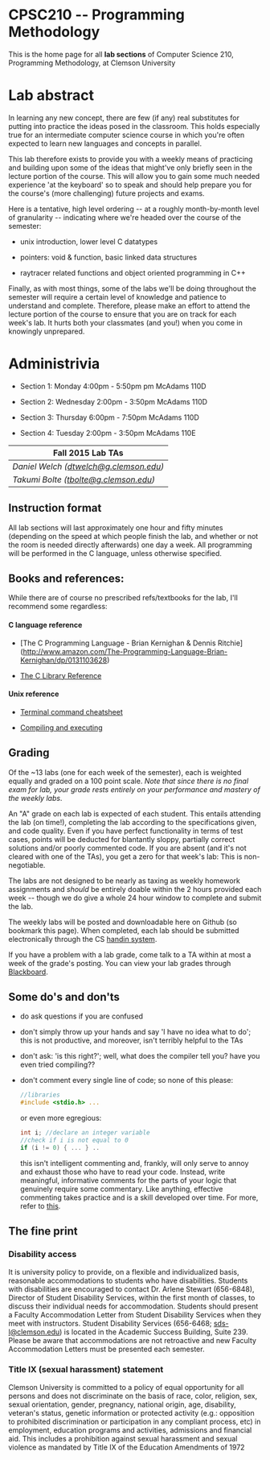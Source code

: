 # CPSC210 -- Programming Methodology

This is the home page for all **lab sections** of Computer Science 210, Programming 
Methodology, at Clemson University

# Lab abstract

In learning any new concept, there are few (if any) real substitutes for putting into
practice the ideas posed in the classroom. This holds especially true for an intermediate 
computer science course in which you're often expected to learn new languages and 
concepts in parallel.

This lab therefore exists to provide you with a weekly means of practicing and building
upon some of the ideas that might've only briefly seen in the lecture portion of the 
course. This will allow you to gain some much needed experience 'at the keyboard' so to 
speak and should help prepare you for the course's (more challenging) future 
projects and exams.

Here is a tentative, high level ordering -- at a roughly month-by-month level of 
granularity -- indicating where we're headed over the course of the semester:

* unix introduction, lower level C datatypes

* pointers: void & function, basic linked data structures

* raytracer related functions and object oriented programming in C++


Finally, as with most things, some of the labs we'll be doing throughout the 
semester will require a certain level of knowledge and patience to understand and 
complete. Therefore, please make an effort to attend the lecture portion of the course 
to ensure that you are on track for each week's lab. It hurts both your classmates 
(and you!) when you come in knowingly unprepared.

# Administrivia

* Section 1: Monday 4:00pm - 5:50pm pm McAdams 110D 

* Section 2: Wednesday 2:00pm - 3:50pm McAdams 110D 

* Section 3: Thursday 6:00pm - 7:50pm McAdams 110D 

* Section 4: Tuesday 2:00pm - 3:50pm McAdams 110E

|Fall 2015 Lab TAs|
|-------------|
|*Daniel Welch         (dtwelch@g.clemson.edu)* 
 *Takumi Bolte          (tbolte@g.clemson.edu)*|

## Instruction format

All lab sections will last approximately one hour and fifty minutes 
(depending on the speed at which people finish the lab, and whether or not the room is 
needed directly afterwards) one day a week. All programming will be performed in the C 
language, unless otherwise specified. 

## Books and references:

While there are of course no prescribed refs/textbooks for the lab, I'll recommend some 
regardless:

#### C language reference
* [The C Programming Language - Brian Kernighan & Dennis Ritchie]
(http://www.amazon.com/The-Programming-Language-Brian-Kernighan/dp/0131103628)
	
* [The C Library Reference](http://www.cplusplus.com/reference/clibrary/)

#### Unix reference

* [Terminal command cheatsheet](http://www.cs.clemson.edu/course/cpsc210/Links/unix.html)

* [Compiling and executing](http://www.cs.clemson.edu/course/cpsc210/Links/compiling.html)

## Grading

Of the ~13 labs (one for each week of the semester), each is weighted equally and graded 
on a 100 point scale. *Note that since there is no final exam for lab, your grade rests 
entirely on your performance and mastery of the weekly labs*.

An "A" grade on each lab is expected of each student. This entails attending the lab 
(on time!), completing the lab according to the specifications given, and code quality. 
Even if you have perfect functionality in terms of test cases, points will be deducted 
for blantantly sloppy, partially correct solutions and/or poorly commented code. If you 
are absent (and it's not cleared with one of the TAs), you get a zero for that week's 
lab: This is non-negotiable.

The labs are not designed to be nearly as taxing as weekly homework assignments and 
*should* be entirely doable within the 2 hours provided each week -- though we do give a 
whole 24 hour window to complete and submit the lab.

The weekly labs will be posted and downloadable here on Github (so bookmark this page).
When completed, each lab should be submitted electronically through the 
CS [handin system](https://handin.cs.clemson.edu/). 

If you have a problem with a lab grade, come talk to a TA within at most a week of the
grade's posting. You can view your lab grades through 
[Blackboard](https://bb.clemson.edu/).

## Some do's and don'ts

* do ask questions if you are confused

* don't simply throw up your hands and say 'I have no idea what to do'; this is not 
productive, and moreover, isn't terribly helpful to the TAs

* don't ask: 'is this right?'; well, what does the compiler tell you? have you even tried 
compiling??

* don't comment every single line of code; so none of this please:
	```c
	//libraries
	#include <stdio.h> ...
	```
	or even more egregious:
	```c
	int i; //declare an integer variable 
	//check if i is not equal to 0
	if (i != 0) { ... } ..
	```
	this isn't intelligent commenting and, frankly, will only serve to annoy and exhaust 
	those who have to read your code. Instead, write meaningful, informative comments for
	the parts of your logic that genuinely require some commentary. Like anything,
	effective commenting takes practice and is a skill developed over time. For more, 
	refer to [this]().

## The fine print

### Disability access

It is university policy to provide, on a flexible and individualized basis, reasonable
accommodations to students who have disabilities. Students with disabilities are
encouraged to contact Dr. Arlene Stewart (656-6848), Director of Student Disability 
Services, within the first month of classes, to discuss their individual needs for 
accommodation. Students should present a Faculty Accommodation Letter from Student 
Disability Services when they meet with instructors. Student Disability Services 
(656-6468; sds-l@clemson.edu) is located in the Academic Success Building, Suite 239.
Please be aware that accommodations are not retroactive and new Faculty Accommodation
Letters must be presented each semester.

### Title IX (sexual harassment) statement

Clemson University is committed to a policy of equal opportunity for all persons and does
not discriminate on the basis of race, color, religion, sex, sexual orientation, gender,
pregnancy, national origin, age, disability, veteran's status, genetic information or 
protected activity (e.g.: opposition to prohibited discrimination or participation in any 
compliant process, etc) in employment, education programs and activities, admissions and 
financial aid. This includes a prohibition against sexual harassment and sexual violence 
as mandated by Title IX of the Education Amendments of 1972